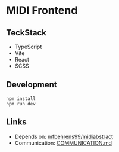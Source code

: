 # MIDI Frontend

## TeckStack
* TypeScript
* Vite
* React
* SCSS

## Development

```shell
npm install
npm run dev
```

## Links
* Depends on: [mfbehrens99/midiabstract](https://github.com/mfbehrens99/midiabstract)
* Communication: [COMMUNICATION.md](https://github.com/AnJ95/midi-frontend/blob/master/COMMUNICATION.md)